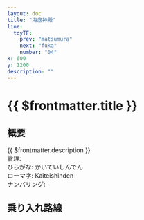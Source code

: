 ```yaml
---
layout: doc
title: "海底神殿"
line:
  toyTF:
    prev: "matsumura"
    next: "fuka"
    number: "04"
x: 600
y: 1200
description: ""
---
```


# {{ $frontmatter.title }} <ViewinMap />
<!-- ![駅の写真の説明](駅の写真のURL) -->

## 概要
{{ $frontmatter.description }}  
管理:   
ひらがな: かいていしんでん  
ローマ字: Kaiteishinden  
ナンバリング: <Numberling />

## 乗り入れ路線
<LineInfo />
